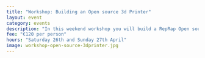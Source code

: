 ```yaml
---
title: "Workshop: Building an Open source 3d Printer"
layout: event
category: events
description: "In this weekend workshop you will build a RepRap Open source 3D printer and learn the basis of 3D printing. No previous experience in electronics or 3D printing is required. Capacity 7 No previous experience in electronics or 3D printing is required. Capacity 7"
fee: "€120 per person"
hours: "Saturday 26th and Sunday 27th April"
image: workshop-open-source-3dprinter.jpg
---
```

